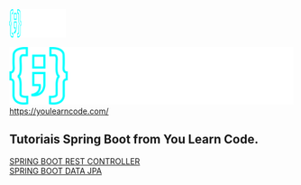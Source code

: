 <img width="100" height="50" loading="lazy" src="img_1.png" />  

![img_1.png](img_1.png)https://youlearncode.com/

<h2>Tutoriais Spring Boot from You Learn Code.</h2>


[SPRING BOOT REST CONTROLLER](https://github.com/andresouza44/youLearnCode/tree/main/spring-boot-rest-controller-tutorial)
<br>
[SPRING BOOT DATA JPA](SpringBootJPA)


